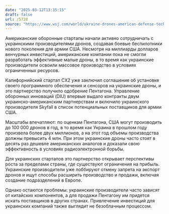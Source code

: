```yaml
---
date: "2025-03-12T13:35:15"
draft: false
url: /5728
source: "https://www.wsj.com/world/ukraine-drones-american-defense-tech-startups-25f1fe92"
---
```


Американские оборонные стартапы начали активно сотрудничать с украинскими производителями дронов, создавая боевые беспилотники нового поколения для армии США. Несмотря на миллиарды долларов венчурных инвестиций, американские компании пока не смогли разработать эффективные малые дроны, в то время как украинские производители освоили массовое производство в условиях ограниченных ресурсов.

Калифорнийский стартап CX2 уже заключил соглашение об установке своего программного обеспечения и сенсоров на украинские дроны, и это партнерство получило одобрение Пентагона. Управление оборонных инноваций (DIU) впервые выдало контракты двум украинско-американским партнерствам и включило украинского производителя Skyfall в список потенциальных поставщиков для армии США.

Масштабы впечатляют: по оценкам Пентагона, США могут производить до 100 000 дронов в год, в то время как Украина в прошлом году произвела более двух миллионов, а на этот год объемы производства должны превысить 4 млн. При этом украинские дроны часто стоят в десять раз дешевле американских аналогов и доказали свою эффективность в условиях радиоэлектронной борьбы.

Для украинских стартапов это партнерство открывает перспективы роста за пределами страны, где существуют ограничения на прибыль. Украинские производители уже лоббируют отмену запрета на экспорт дронов и ищут способы расширить производство и продажи, включая создание подразделений в Европе.

Однако остаются проблемы: украинские производители часто зависят от китайских компонентов, а для продажи Пентагону им придется искать поставщиков в других странах. Привлечение инвестиций для украинских компаний также выглядит не безоблачным процессом.